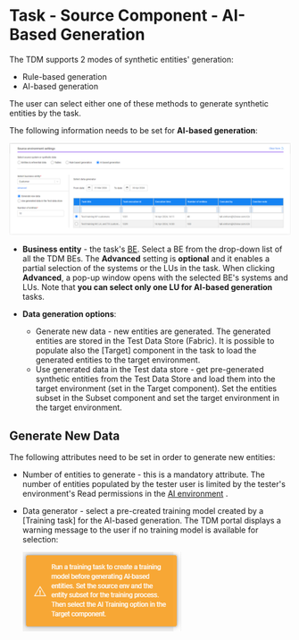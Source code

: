 # Task - Source Component - AI-Based Generation

The TDM supports 2 modes of synthetic entities' generation:

- Rule-based generation
- AI-based generation

The user can select either one of these methods to generate synthetic entities by the task.

The following information needs to be set for **AI-based generation**:

![rule based](images/task_source_ai_based_gen.png)

- **Business entity** - the task's [BE](https://github.com/k2view-academy/K2View-Academy/blob/Academy_8.0_TDM_9.0/articles/TDM/tdm_gui/04_tdm_gui_business_entity_window.md). Select a BE from the drop-down list of all the TDM BEs. The **Advanced** setting is **optional** and it enables a partial selection of the systems or the LUs in the task. When clicking **Advanced**, a pop-up window opens with the selected BE's systems and LUs. Note that **you can select only one LU for AI-based generation** tasks.

  

- **Data generation options**:

  - Generate new data - new entities are generated. The generated entities are stored in the Test Data Store (Fabric). It is possible to populate also the [Target] component in the task to load the generated entities to the target environment.
  - Use generated data in the Test data store - get pre-generated synthetic entities from the Test Data Store and load them into the target environment (set in the Target component). Set the entities subset in the Subset component and set the target environment in the target environment.

## Generate New Data 

The following attributes need to be set in order to generate new entities:

- Number of entities to generate - this is a mandatory attribute. The number of entities populated by the tester user is limited by the tester's environment's Read permissions in the [AI environment](/articles/TDM/tdm_gui/10_environment_roles_tab.md#ai-environment---permission-set) . 

- Data generator - select a pre-created training model created by a [Training task] for the AI-based generation. The TDM portal displays a warning message to the user if no training model is available for selection:

  ![training warning](images/ai_generation_warning_no_training.png)

  




